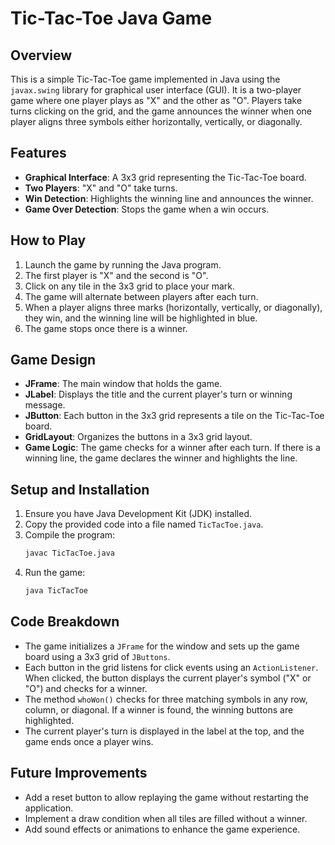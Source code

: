 # Tic-Tac-Toe Java Game

## Overview
This is a simple Tic-Tac-Toe game implemented in Java using the `javax.swing` library for graphical user interface (GUI). It is a two-player game where one player plays as "X" and the other as "O". Players take turns clicking on the grid, and the game announces the winner when one player aligns three symbols either horizontally, vertically, or diagonally.

## Features
- **Graphical Interface**: A 3x3 grid representing the Tic-Tac-Toe board.
- **Two Players**: "X" and "O" take turns.
- **Win Detection**: Highlights the winning line and announces the winner.
- **Game Over Detection**: Stops the game when a win occurs.

## How to Play
1. Launch the game by running the Java program.
2. The first player is "X" and the second is "O".
3. Click on any tile in the 3x3 grid to place your mark.
4. The game will alternate between players after each turn.
5. When a player aligns three marks (horizontally, vertically, or diagonally), they win, and the winning line will be highlighted in blue.
6. The game stops once there is a winner.

## Game Design

- **JFrame**: The main window that holds the game.
- **JLabel**: Displays the title and the current player's turn or winning message.
- **JButton**: Each button in the 3x3 grid represents a tile on the Tic-Tac-Toe board.
- **GridLayout**: Organizes the buttons in a 3x3 grid layout.
- **Game Logic**: The game checks for a winner after each turn. If there is a winning line, the game declares the winner and highlights the line.

## Setup and Installation

1. Ensure you have Java Development Kit (JDK) installed.
2. Copy the provided code into a file named `TicTacToe.java`.
3. Compile the program:
   ```bash
   javac TicTacToe.java
   ```
4. Run the game:
   ```bash
   java TicTacToe
   ```

## Code Breakdown

- The game initializes a `JFrame` for the window and sets up the game board using a 3x3 grid of `JButtons`.
- Each button in the grid listens for click events using an `ActionListener`. When clicked, the button displays the current player's symbol ("X" or "O") and checks for a winner.
- The method `whoWon()` checks for three matching symbols in any row, column, or diagonal. If a winner is found, the winning buttons are highlighted.
- The current player's turn is displayed in the label at the top, and the game ends once a player wins.

## Future Improvements
- Add a reset button to allow replaying the game without restarting the application.
- Implement a draw condition when all tiles are filled without a winner.
- Add sound effects or animations to enhance the game experience.
